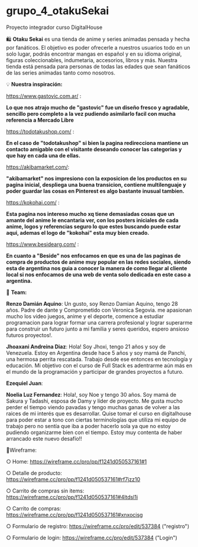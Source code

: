 # grupo_4_otakuSekai
Proyecto integrador curso DigitalHouse

:shopping: **Otaku Sekai** es una tienda de anime y series animadas pensada y hecha por fanáticos. El objetivo es poder ofrecerle a nuestros usuarios todo en un solo lugar, podrás encontrar mangas en español y en su idioma original, figuras coleccionables, indumetaria, accesorios, libros y más. Nuestra tienda está pensada para personas de todas las edades que sean fanáticos de las series animadas tanto como nosotros.

:bulb: **Nuestra inspiración:**

https://www.gastovic.com.ar/ :

**Lo que nos atrajo mucho de "gastovic" fue un diseño fresco y agradable, sencillo pero completo a la vez pudiendo asimilarlo facil con mucha referencia a Mercado Libre**

https://todotakushop.com/ :

**En el caso de "todotakushop" si bien la pagina redirecciona mantiene un contacto amigable con el visitante deseando conocer las categorias y que hay en cada una de ellas.**

https://akibamarket.com/:

**"akibamarket" nos impresiono con la exposicion de los productos en su pagina inicial, despliega una buena transicion, contiene multilenguaje y poder guardar las cosas en Pinterest es algo bastante inusual tambien.**

https://kokohai.com/ : 

**Esta pagina nos intereso mucho xq tiene demasiadas cosas que un amante del anime le encantaria ver, con los posters iniciales de cada anime, logos y referencias seguro lo que estes buscando puede estar aqui, ademas el logo de "kokohai" esta muy bien creado.**

https://www.besidearg.com/ :

**En cuanto a "Beside" nos enfocamos en que es una de las paginas de compra de productos de anime muy popular en las redes sociales, siendo esta de argentina nos guia a conocer la manera de como llegar al cliente local si nos enfocamos de una web de venta solo dedicada en este caso a argentina.**

:busts_in_silhouette: **Team:**

**Renzo Damián Aquino**: Un gusto, soy Renzo Damian Aquino, tengo 28 años. Padre de dante y Comprometido con Veronica Segovia. me apasionan mucho los video juegos,
anime y el deporte, comence a estudiar programacion para lograr formar una carrera profesional y lograr superarme para construir un futuro junto a mi familia
y seres queridos, espero ansioso futuros proyectos!.

**Jhoaxani Andreina Diaz**: Hola! Soy Jhoxi, tengo 21 años y soy de Venezuela. Estoy en Argentina desde hace 5 años y soy mamá de Panchi, una hermosa perrita rescatada. Trabajo desde ese entonces en tecnología y educación. Mi objetivo con el curso de Full Stack es adentrarme aún más en el mundo de la programación y participar de grandes proyectos a futuro.

**Ezequiel Juan**:

**Noelia Luz Fernandez**: Hola!, soy Noe y tengo 30 años. Soy mamá de Sakura y Tadashi, esposa de Damy y líder de proyecto. Me gusta mucho perder el tiempo viendo pavadas y tengo muchas ganas de volver a las raices de mi interés que es desarrollar. Quise tomar el curso en digitalhouse para poder estar a tono con ciertas terminologías que utiliza mi equipo de trabajo pero no sentía que iba a poder hacerlo sola ya que no estoy pudiendo organizarme bien con el tiempo. Estoy muy contenta de haber arrancado este nuevo desafío!!

:page_with_curl:Wireframe: 

○ Home: https://wireframe.cc/pro/pp/f1241d050537161#1 

○ Detalle de producto: https://wireframe.cc/pro/pp/f1241d050537161#rf7jzz10 

○ Carrito de compras sin items: https://wireframe.cc/pro/pp/f1241d050537161#4ltdsl1i

○ Carrito de compras: https://wireframe.cc/pro/pp/f1241d050537161#xnxocisg

○ Formulario de registro: https://wireframe.cc/pro/edit/537384 ("registro")

○ Formulario de login: https://wireframe.cc/pro/edit/537384 ("Login")

